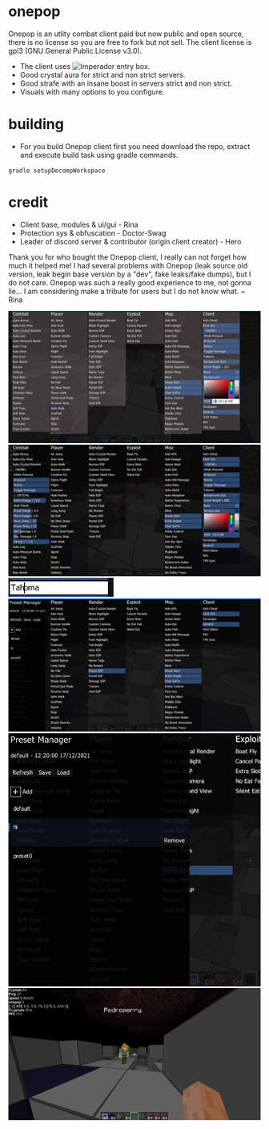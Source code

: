 # onepop
Onepop is an utlity combat client paid but now public and open source, there is no license so you are free to fork but not sell.
The client license is gpl3 (GNU General Public License v3.0).

* The client uses ![Imperador](https://github.com/SirRina/Imperador-Widgets) entry box.
* Good crystal aura for strict and non strict servers.
* Good strafe with an insane boost in servers strict and non strict.
* Visuals with many options to you configure.

# building
- For you build Onepop client first you need download the repo, extract and execute build task using gradle commands.

```
gradle setupDecompWorkspace
```

# credit
- Client base, modules & ui/gui - Rina
- Protection sys & obfuscation - Doctor-Swag
- Leader of discord server & contributor (origin client creator) - Hero

 Thank you for who bought the Onepop client, I really can not forget how much it helped me!
 I had several problems with Onepop (leak source old version, leak begin base version by a "dev", fake leaks/fake dumps), but I do not care.
 Onepop was such a really good experience to me, not gonna lie... I am considering make a tribute for users but I do not know what.
 ~ Rina

![Alt text](/splash/splash_1.png?raw=true)
![Alt text](/splash/splash_2.png?raw=true)
![Alt text](/splash/splash_3.png?raw=true)
![Alt text](/splash/splash_4.png?raw=true)
![Alt text](/splash/splash_5.png?raw=true)
![Alt text](/splash/splash_6.png?raw=true)
